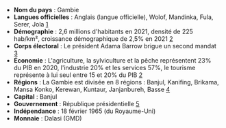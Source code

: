 * **Nom du pays** : Gambie
* **Langues officielles** : Anglais (langue officielle), Wolof, Mandinka, Fula, Serer, Jola [1](https://fr.wikipedia.org/wiki/Langues_en_Gambie)
* **Démographie** : 2,6 millions d'habitants en 2021, densité de 225 hab/km², croissance démographique de 2,5% en 2021 [2](https://www.diplomatie.gouv.fr/fr/dossiers-pays/gambie/presentation-de-la-gambie/)
* **Corps électoral** : Le président Adama Barrow brigue un second mandat [3](https://www.geo.fr/voyage/cinq-informations-a-connaitre-sur-la-gambie-207319)
* **Économie** : L'agriculture, la sylviculture et la pêche représentent 23% du PIB en 2020, l'industrie 20% et les services 57%, le tourisme représente à lui seul entre 15 et 20% du PIB [2](https://www.diplomatie.gouv.fr/fr/dossiers-pays/gambie/presentation-de-la-gambie/)
* **Régions** : La Gambie est divisée en 8 régions : Banjul, Kanifing, Brikama, Mansa Konko, Kerewan, Kuntaur, Janjanbureh, Basse [4](https://fr.wikipedia.org/wiki/R%C3%A9gions_de_la_Gambie)
* **Capital** : Banjul
* **Gouvernement** : République présidentielle [5](https://fr.wikipedia.org/wiki/Gambie)
* **Indépendance** : 18 février 1965 (du Royaume-Uni)
* **Monnaie** : Dalasi (GMD)